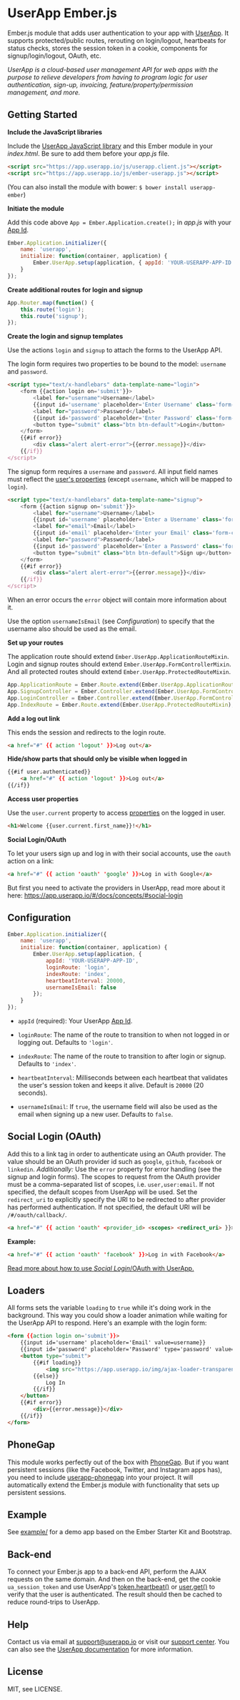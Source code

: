 UserApp Ember.js
=================

Ember.js module that adds user authentication to your app with [UserApp](https://www.userapp.io/). It supports protected/public routes, rerouting on login/logout, heartbeats for status checks, stores the session token in a cookie, components for signup/login/logout, OAuth, etc.

*UserApp is a cloud-based user management API for web apps with the purpose to relieve developers from having to program logic for user authentication, sign-up, invoicing, feature/property/permission management, and more.*

## Getting Started

**Include the JavaScript libraries**

Include the [UserApp JavaScript library](https://app.userapp.io/#/docs/libs/javascript/) and this Ember module in your *index.html*. Be sure to add them before your *app.js* file.

```html
<script src="https://app.userapp.io/js/userapp.client.js"></script>
<script src="https://app.userapp.io/js/ember-userapp.js"></script>
```

(You can also install the module with bower: `$ bower install userapp-ember`)

**Initiate the module**

Add this code above `App = Ember.Application.create();` in *app.js* with your [App Id](https://help.userapp.io/customer/portal/articles/1322336-how-do-i-find-my-app-id-).

```javascript
Ember.Application.initializer({
    name: 'userapp',
    initialize: function(container, application) {
        Ember.UserApp.setup(application, { appId: 'YOUR-USERAPP-APP-ID' });
    }
});
```

**Create additional routes for login and signup**

```javascript
App.Router.map(function() {
    this.route('login');
    this.route('signup');
});
```

**Create the login and signup templates**

Use the actions `login` and `signup` to attach the forms to the UserApp API.

The login form requires two properties to be bound to the model: `username` and `password`.

```html
<script type="text/x-handlebars" data-template-name="login">
    <form {{action login on='submit'}}>
        <label for="username">Username</label>
        {{input id='username' placeholder='Enter Username' class='form-control' value=username}}
        <label for="password">Password</label>
        {{input id='password' placeholder='Enter Password' class='form-control' type='password' value=password}}
        <button type="submit" class="btn btn-default">Login</button>
    </form>
    {{#if error}}
        <div class="alert alert-error">{{error.message}}</div>
    {{/if}}
</script>
```

The signup form requires a `username` and `password`. All input field names must reflect the [user's properties](https://app.userapp.io/#/docs/user/#properties) (except `username`, which will be mapped to `login`).

```html
<script type="text/x-handlebars" data-template-name="signup">
    <form {{action signup on='submit'}}>
        <label for="username">Username</label>
        {{input id='username' placeholder='Enter a Username' class='form-control' value=username}}
        <label for="email">Email</label>
        {{input id='email' placeholder='Enter your Email' class='form-control' value=email}}
        <label for="password">Password</label>
        {{input id='password' placeholder='Enter a Password' class='form-control' type='password' value=password}}
        <button type="submit" class="btn btn-default">Sign up</button>
    </form>
    {{#if error}}
        <div class="alert alert-error">{{error.message}}</div>
    {{/if}}
</script>
```

When an error occurs the `error` object will contain more information about it.

Use the option `usernameIsEmail` (see *Configuration*) to specify that the username also should be used as the email.

**Set up your routes**

The application route should extend `Ember.UserApp.ApplicationRouteMixin`. Login and signup routes should extend `Ember.UserApp.FormControllerMixin`. And all protected routes should extend `Ember.UserApp.ProtectedRouteMixin`.

```javascript
App.ApplicationRoute = Ember.Route.extend(Ember.UserApp.ApplicationRouteMixin);
App.SignupController = Ember.Controller.extend(Ember.UserApp.FormControllerMixin);
App.LoginController = Ember.Controller.extend(Ember.UserApp.FormControllerMixin);
App.IndexRoute = Ember.Route.extend(Ember.UserApp.ProtectedRouteMixin);
```

**Add a log out link**
    
This ends the session and redirects to the login route.

```html
<a href="#" {{ action 'logout' }}>Log out</a>
```

**Hide/show parts that should only be visible when logged in**

```html
{{#if user.authenticated}}
    <a href="#" {{ action 'logout' }}>Log out</a>
{{/if}}
```

**Access user properties**

Use the `user.current` property to access [properties](https://app.userapp.io/#/docs/user/#properties) on the logged in user.

```html
<h1>Welcome {{user.current.first_name}}!</h1>
```

**Social Login/OAuth**

To let your users sign up and log in with their social accounts, use the `oauth` action on a link:

```html
<a href="#" {{ action 'oauth' 'google' }}>Log in with Google</a>
```

But first you need to activate the providers in UserApp, read more about it here: <https://app.userapp.io/#/docs/concepts/#social-login>

## Configuration

```javascript
Ember.Application.initializer({
    name: 'userapp',
    initialize: function(container, application) {
        Ember.UserApp.setup(application, { 
            appId: 'YOUR-USERAPP-APP-ID',
            loginRoute: 'login',
            indexRoute: 'index',
            heartbeatInterval: 20000,
            usernameIsEmail: false
        });
    }
});
```

* `appId` (required): Your UserApp [App Id](https://help.userapp.io/customer/portal/articles/1322336-how-do-i-find-my-app-id-).

* `loginRoute`: The name of the route to transition to when not logged in or logging out. Defaults to `'login'`.

* `indexRoute`: The name of the route to transition to after login or signup. Defaults to `'index'`.

* `heartbeatInterval`: Milliseconds between each heartbeat that validates the user's session token and keeps it alive. Default is `20000` (20 seconds).

* `usernameIsEmail`: If `true`, the username field will also be used as the email when signing up a new user. Defaults to `false`.

## Social Login (OAuth)

Add this to a link tag in order to authenticate using an OAuth provider. The value should be an OAuth provider id such as `google`, `github`, `facebook` or `linkedin`. *Additionally:* Use the `error` property for error handling (see the signup and login forms). The scopes to request from the OAuth provider must be a comma-separated list of scopes, i.e. `user,user:email`. If not specified, the default scopes from UserApp will be used. Set the `redirect_uri` to explicitly specify the URI to be redirected to after provider has performed authentication. If not specified, the default URI will be `/#/oauth/callback/`.

```html
<a href="#" {{ action 'oauth' <provider_id> <scopes> <redirect_uri> }}>Log in with your social account</a>
```

**Example:**

```html
<a href="#" {{ action 'oauth' 'facebook' }}>Log in with Facebook</a>
```

[Read more about how to use *Social Login*/OAuth with UserApp.](https://app.userapp.io/#/docs/concepts/#social-login)

## Loaders

All forms sets the variable `loading` to `true` while it's doing work in the background. This way you could show a loader animation while waiting for the UserApp API to respond. Here's an example with the login form:

```html
<form {{action login on='submit'}}>
    {{input id='username' placeholder='Email' value=username}}
    {{input id='password' placeholder='Password' type='password' value=password}}
    <button type="submit">
        {{#if loading}}
            <img src="https://app.userapp.io/img/ajax-loader-transparent.gif">
        {{else}}
            Log In
        {{/if}}
    </button>
    {{#if error}}
        <div>{{error.message}}</div>
    {{/if}}
</form>
```

## PhoneGap

This module works perfectly out of the box with [PhoneGap](http://phonegap.com/). 
But if you want persistent sessions (like the Facebook, Twitter, and Instagram apps has), you need to include [userapp-phonegap](https://github.com/userapp-io/userapp-phonegap) into your project.
It will automatically extend the Ember.js module with functionality that sets up persistent sessions.

## Example

See [example/](https://github.com/userapp-io/userapp-ember/tree/master/example) for a demo app based on the Ember Starter Kit and Bootstrap.

## Back-end

To connect your Ember.js app to a back-end API, perform the AJAX requests on the same domain. And then on the back-end, get the cookie `ua_session_token` and use UserApp's [token.heartbeat()](https://app.userapp.io/#/docs/token/#heartbeat) or [user.get()](https://app.userapp.io/#/docs/user/#get) to verify that the user is authenticated. The result should then be cached to reduce round-trips to UserApp.

## Help

Contact us via email at support@userapp.io or visit our [support center](https://help.userapp.io). You can also see the [UserApp documentation](https://app.userapp.io/#/docs/) for more information.

## License

MIT, see LICENSE.
